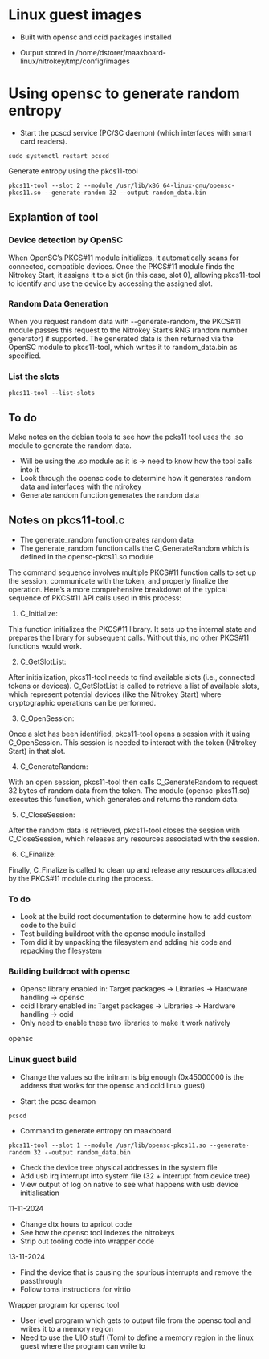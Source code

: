 # Linux guest images

- Built with opensc and ccid packages installed

- Output stored in /home/dstorer/maaxboard-linux/nitrokey/tmp/config/images


# Using opensc to generate random entropy
- Start the pcscd service (PC/SC daemon) (which interfaces with smart card readers).
```
sudo systemctl restart pcscd
```
Generate entropy using the pkcs11-tool 
```
pkcs11-tool --slot 2 --module /usr/lib/x86_64-linux-gnu/opensc-pkcs11.so --generate-random 32 --output random_data.bin
```

## Explantion of tool

### Device detection by OpenSC

When OpenSC’s PKCS#11 module initializes, it automatically scans for connected, compatible devices. Once the PKCS#11 module finds the Nitrokey Start, it assigns it to a slot (in this case, slot 0), allowing pkcs11-tool to identify and use the device by accessing the assigned slot.

### Random Data Generation

When you request random data with --generate-random, the PKCS#11 module passes this request to the Nitrokey Start’s RNG (random number generator) if supported.
The generated data is then returned via the OpenSC module to pkcs11-tool, which writes it to random_data.bin as specified.

### List the slots 
```
pkcs11-tool --list-slots
```

## To do 
Make notes on the debian tools to see how the pcks11 tool uses the .so module to generate the random data.
- Will be using the .so module as it is -> need to know how the tool calls into it
- Look through the opensc code to determine how it generates random data and interfaces with the ntirokey
- Generate random function generates the random data

## Notes on pkcs11-tool.c 
- The generate_random function creates random data
- The generate_random function calls the C_GenerateRandom which is defined in the opensc-pkcs11.so module 

The command sequence involves multiple PKCS#11 function calls to set up the session, communicate with the token, and properly finalize the operation. Here’s a more comprehensive breakdown of the typical sequence of PKCS#11 API calls used in this process:

1. C_Initialize:

This function initializes the PKCS#11 library. It sets up the internal state and prepares the library for subsequent calls. Without this, no other PKCS#11 functions would work.

2. C_GetSlotList:

After initialization, pkcs11-tool needs to find available slots (i.e., connected tokens or devices). C_GetSlotList is called to retrieve a list of available slots, which represent potential devices (like the Nitrokey Start) where cryptographic operations can be performed.

3. C_OpenSession:

Once a slot has been identified, pkcs11-tool opens a session with it using C_OpenSession. This session is needed to interact with the token (Nitrokey Start) in that slot.

4. C_GenerateRandom:

With an open session, pkcs11-tool then calls C_GenerateRandom to request 32 bytes of random data from the token. The module (opensc-pkcs11.so) executes this function, which generates and returns the random data.

5. C_CloseSession:

After the random data is retrieved, pkcs11-tool closes the session with C_CloseSession, which releases any resources associated with the session.

6. C_Finalize:

Finally, C_Finalize is called to clean up and release any resources allocated by the PKCS#11 module during the process.

### To do
- Look at the build root documentation to determine how to add custom code to the build 
- Test building buildroot with the opensc module installed 
- Tom did it by unpacking the filesystem and adding his code and repacking the filesystem 

### Building buildroot with opensc 
- Opensc library enabled in: Target packages -> Libraries -> Hardware handling -> opensc
- ccid library enabled in: Target packages -> Libraries -> Hardware handling -> ccid
- Only need to enable these two libraries to make it work natively 

opensc

### Linux guest build
- Change the values so the initram is big enough (0x45000000 is the address that works for the opensc and ccid linux guest)

- Start the pcsc deamon
```
pcscd
```

- Command to generate entropy on maaxboard
```
pkcs11-tool --slot 1 --module /usr/lib/opensc-pkcs11.so --generate-random 32 --output random_data.bin
```

- Check the device tree physical addresses in the system file
- Add usb irq interrupt into system file (32 + interrupt from device tree)
- View output of log on native to see what happens with usb device initialisation 

11-11-2024
- Change dtx hours to apricot code
- See how the opensc tool indexes the nitrokeys 
- Strip out tooling code into wrapper code 

13-11-2024
- Find the device that is causing the spurious interrupts and remove the passthrough
- Follow toms instructions for virtio

Wrapper program for opensc tool
- User level program which gets to output file from the opensc tool and writes it to a memory region
- Need to use the UIO stuff (Tom) to define a memory region in the linux guest where the program can write to
